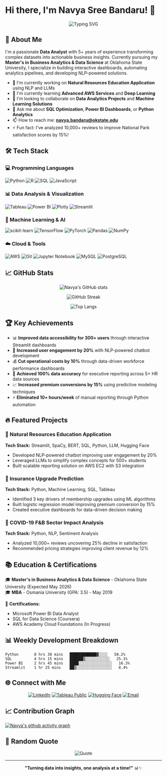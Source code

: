 # Hi there, I'm Navya Sree Bandaru! 👋

<div align="center">
  
![Typing SVG](https://readme-typing-svg.herokuapp.com?font=Fira+Code&pause=1000&color=2E97F7&center=true&vCenter=true&width=435&lines=Data+Analyst+%7C+5%2B+Years+Experience;SQL+%7C+Python+%7C+Power+BI+Expert;Machine+Learning+Enthusiast;AWS+Cloud+Practitioner)

</div>

## 🚀 About Me

I'm a passionate **Data Analyst** with 5+ years of experience transforming complex datasets into actionable business insights. Currently pursuing my **Master's in Business Analytics & Data Science** at Oklahoma State University, I specialize in building interactive dashboards, automating analytics pipelines, and developing NLP-powered solutions.

- 🔭 I'm currently working on **Natural Resources Education Application** using NLP and LLMs
- 🌱 I'm currently learning **Advanced AWS Services** and **Deep Learning**
- 👯 I'm looking to collaborate on **Data Analytics Projects** and **Machine Learning Solutions**
- 💬 Ask me about **SQL Optimization**, **Power BI Dashboards**, or **Python Analytics**
- 📫 How to reach me: **navya.bandaru@okstate.edu**
- ⚡ Fun fact: I've analyzed 10,000+ reviews to improve National Park satisfaction scores by 15%!

## 🛠️ Tech Stack

### 💻 Programming Languages
![Python](https://img.shields.io/badge/python-3670A0?style=for-the-badge&logo=python&logoColor=ffdd54)
![R](https://img.shields.io/badge/r-%23276DC3.svg?style=for-the-badge&logo=r&logoColor=white)
![SQL](https://img.shields.io/badge/sql-%2300f.svg?style=for-the-badge&logo=mysql&logoColor=white)
![JavaScript](https://img.shields.io/badge/javascript-%23323330.svg?style=for-the-badge&logo=javascript&logoColor=%23F7DF1E)

### 📊 Data Analysis & Visualization
![Tableau](https://img.shields.io/badge/Tableau-E97627?style=for-the-badge&logo=Tableau&logoColor=white)
![Power BI](https://img.shields.io/badge/PowerBI-F2C811?style=for-the-badge&logo=Power%20BI&logoColor=white)
![Plotly](https://img.shields.io/badge/Plotly-%233F4F75.svg?style=for-the-badge&logo=plotly&logoColor=white)
![Streamlit](https://img.shields.io/badge/Streamlit-%23FE4B4B.svg?style=for-the-badge&logo=streamlit&logoColor=white)

### 🤖 Machine Learning & AI
![scikit-learn](https://img.shields.io/badge/scikit--learn-%23F7931E.svg?style=for-the-badge&logo=scikit-learn&logoColor=white)
![TensorFlow](https://img.shields.io/badge/TensorFlow-%23FF6F00.svg?style=for-the-badge&logo=TensorFlow&logoColor=white)
![PyTorch](https://img.shields.io/badge/PyTorch-%23EE4C2C.svg?style=for-the-badge&logo=PyTorch&logoColor=white)
![Pandas](https://img.shields.io/badge/pandas-%23150458.svg?style=for-the-badge&logo=pandas&logoColor=white)
![NumPy](https://img.shields.io/badge/numpy-%23013243.svg?style=for-the-badge&logo=numpy&logoColor=white)

### ☁️ Cloud & Tools
![AWS](https://img.shields.io/badge/AWS-%23FF9900.svg?style=for-the-badge&logo=amazon-aws&logoColor=white)
![Git](https://img.shields.io/badge/git-%23F05033.svg?style=for-the-badge&logo=git&logoColor=white)
![Jupyter Notebook](https://img.shields.io/badge/jupyter-%23FA0F00.svg?style=for-the-badge&logo=jupyter&logoColor=white)
![MySQL](https://img.shields.io/badge/mysql-%2300f.svg?style=for-the-badge&logo=mysql&logoColor=white)
![PostgreSQL](https://img.shields.io/badge/postgresql-%23316192.svg?style=for-the-badge&logo=postgresql&logoColor=white)

## 📈 GitHub Stats

<div align="center">
  
![Navya's GitHub stats](https://github-readme-stats.vercel.app/api?username=YOUR_GITHUB_USERNAME&show_icons=true&theme=tokyonight)

![GitHub Streak](https://github-readme-streak-stats.herokuapp.com/?user=YOUR_GITHUB_USERNAME&theme=tokyonight)

![Top Langs](https://github-readme-stats.vercel.app/api/top-langs/?username=YOUR_GITHUB_USERNAME&layout=compact&theme=tokyonight)

</div>

## 🏆 Key Achievements

- 📊 **Improved data accessibility for 300+ users** through interactive Streamlit dashboards
- 🤖 **Increased user engagement by 20%** with NLP-powered chatbot development
- 💰 **Cut operational costs by 10%** through data-driven workforce performance dashboards
- 🎯 **Achieved 100% data accuracy** for executive reporting across 5+ HR data sources
- 📈 **Increased premium conversions by 15%** using predictive modeling techniques
- ⚡ **Eliminated 10+ hours/week** of manual reporting through Python automation

## 🔥 Featured Projects

### 🌲 Natural Resources Education Application
**Tech Stack:** Streamlit, SpaCy, BERT, SQL, Python, LLM, Hugging Face
- Developed NLP-powered chatbot improving user engagement by 20%
- Leveraged LLMs to simplify complex concepts for 500+ students
- Built scalable reporting solution on AWS EC2 with S3 integration

### 💼 Insurance Upgrade Prediction
**Tech Stack:** Python, Machine Learning, SQL, Tableau
- Identified 3 key drivers of membership upgrades using ML algorithms
- Built logistic regression model improving premium conversion by 15%
- Created executive dashboards for data-driven decision making

### 🦠 COVID-19 F&B Sector Impact Analysis
**Tech Stack:** Python, NLP, Sentiment Analysis
- Analyzed 10,000+ reviews uncovering 25% decline in satisfaction
- Recommended pricing strategies improving client revenue by 12%

## 📚 Education & Certifications

🎓 **Master's in Business Analytics & Data Science** - Oklahoma State University (Expected May 2026)  
🎓 **MBA** - Osmania University (GPA: 3.5) - May 2019

📜 **Certifications:**
- Microsoft Power BI Data Analyst
- SQL for Data Science (Coursera)
- AWS Academy Cloud Foundations (In Progress)

## 📊 Weekly Development Breakdown

```text
Python       8 hrs 30 mins   ████████████▓░░░░   50.2%
SQL          4 hrs 15 mins   ██████▒░░░░░░░░░░░   25.1%
Power BI     2 hrs 45 mins   ████░░░░░░░░░░░░░░░   16.3%
Streamlit    1 hr 25 mins    ██▒░░░░░░░░░░░░░░░░   8.4%
```

## 🌐 Connect with Me

<div align="center">

[![LinkedIn](https://img.shields.io/badge/LinkedIn-%230077B5.svg?style=for-the-badge&logo=linkedin&logoColor=white)](https://linkedin.com/in/YOUR_LINKEDIN)
[![Tableau Public](https://img.shields.io/badge/Tableau-E97627?style=for-the-badge&logo=Tableau&logoColor=white)](https://public.tableau.com/app/profile/YOUR_TABLEAU_PROFILE)
[![Hugging Face](https://img.shields.io/badge/%F0%9F%A4%97%20Hugging%20Face-yellow?style=for-the-badge)](https://huggingface.co/YOUR_HF_PROFILE)
[![Email](https://img.shields.io/badge/Gmail-D14836?style=for-the-badge&logo=gmail&logoColor=white)](mailto:navya.bandaru@okstate.edu)

</div>

## 📈 Contribution Graph

[![Navya's github activity graph](https://github-readme-activity-graph.vercel.app/graph?username=YOUR_GITHUB_USERNAME&theme=tokyo-night)](https://github.com/ashutosh00710/github-readme-activity-graph)

## 💭 Random Quote

<div align="center">

![Quote](https://quotes-github-readme.vercel.app/api?type=horizontal&theme=tokyonight)

</div>

---

<div align="center">
  

**"Turning data into insights, one analysis at a time!"** 📊✨

</div>
